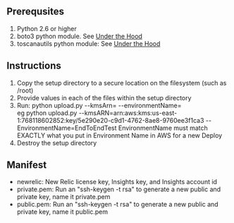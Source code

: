 ## Prerequsites

   1.  Python 2.6 or higher
   2.  boto3 python module.  See [Under the Hood]
   3.  toscanautils python module:  See [Under the Hood]

[Under the Hood]: https://github.ibm.com/toscana/deploy-kubernetes#under-the-hood

## Instructions
   1.  Copy the setup directory to a secure location on the filesystem (such as /root)
   2.  Provide values in each of the files within the setup directory
   3.  Run:  python upload.py --kmsArn=<kmsarn> --environmentName=<environment>   
           eg python upload.py --kmsARN=arn:aws:kms:us-east-1:768118602852:key/5e290e20-c9d1-4762-8ae8-9760ee3f1ca3 --EnvironmentName=EndToEndTest
           EnvironmentName must match EXACTLY what you put in Environment Name in AWS for a new Deploy
   4.  Destroy the setup directory

## Manifest
   - newrelic:  New Relic license key,  Insights key, and Insights account id 
   - private.pem:  Run an "ssh-keygen -t rsa" to generate a new public and private key, name it private.pem
   - public.pem:  Run an "ssh-keygen -t rsa" to generate a new public and private key, name it public.pem